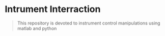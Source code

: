 # Intrument Interraction

> This repository is devoted to instrument control manipulations using matlab and python
